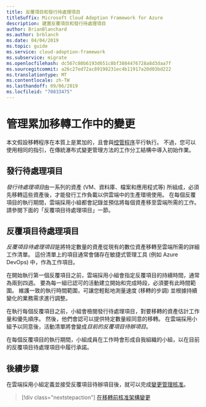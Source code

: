 ```yaml
---
title: 反覆項目和發行待處理項目
titleSuffix: Microsoft Cloud Adoption Framework for Azure
description: 建置反覆項目和發行待處理項目
author: BrianBlanchard
ms.author: brblanch
ms.date: 04/04/2019
ms.topic: guide
ms.service: cloud-adoption-framework
ms.subservice: migrate
ms.openlocfilehash: dc567c80b6193d651c8bf3884476728a8d3daa7f
ms.sourcegitcommit: a26c27ed72ac89198231ec4b11917a20d03bd222
ms.translationtype: MT
ms.contentlocale: zh-TW
ms.lasthandoff: 09/06/2019
ms.locfileid: "70833475"
---
```

# <a name="manage-change-in-an-incremental-migration-effort"></a>管理累加移轉工作中的變更

本文假設移轉程序在本質上是累加的，且會與[控管程序](../../../governance/index.md)平行執行。 不過，您可以使用相同的指引，在傳統瀑布式變更管理方法的工作分工結構中導入初始作業。

## <a name="release-backlog"></a>發行待處理項目

*發行待處理項目*由一系列的資產 (VM、資料庫、檔案和應用程式等) 所組成，必須先移轉這些資產後，才能發行工作負載以供雲端中的生產環境使用。 在每個反覆項目的執行期間，雲端採用小組都會記錄並預估將每個資產移至雲端所需的工作。 請參閱下面的「反覆項目待處理項目」一節。

## <a name="iteration-backlog"></a>反覆項目待處理項目

*反覆項目待處理項目*是將特定數量的資產從現有的數位資產移轉至雲端所需的詳細工作清單。 這份清單上的項目通常會儲存在敏捷式管理工具 (例如 Azure DevOps) 中，作為工作項目。

在開始執行第一個反覆項目之前，雲端採用小組會指定反覆項目的持續時間，通常為兩到四週。 要為每一組已認可的活動建立開始和完成時段，必須要有此時間範圍。 維護一致的執行時間範圍，可讓您輕鬆地測量速度 (移轉的步調) 並根據持續變化的業務需求進行調整。

在執行每個反覆項目之前，小組會檢閱發行待處理項目，對要移轉的資產估計工作量和優先順序。 然後，他們會認可以提供特定數量經同意的移轉。 在雲端採用小組予以同意後，活動清單將會變成*目前的反覆項目待辦項目*。

在每個反覆項目的執行期間，小組成員在工作時會形成自我組織的小組，以在目前的反覆項目待處理項目中履行承諾。

## <a name="next-steps"></a>後續步驟

在雲端採用小組定義並接受反覆項目待辦項目後，就可以完成[變更管理核准](./approve.md)。

> [!div class="nextstepaction"]
> [在移轉前核准架構變更](./approve.md)
